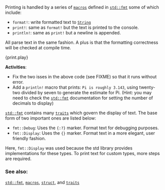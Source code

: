 Printing is handled by a series of [`macros`][macros] defined in [`std::fmt`][fmt]
some of which include:

* `format!`: write formatted text to [`String`][string]
* `print!`: same as `format!` but the text is printed to the console.
* `println!`: same as `print!` but a newline is appended.

All parse text in the same fashion. A plus is that the formatting correctness will
be checked at compile time.

{print.play}

**Activities**:
 * Fix the two isses in the above code (see FIXME) so that it runs
without error.
 * Add a `println!` macro that prints: `Pi is roughly 3.143`, using twenty-two
   divided by seven to generate the estimate for Pi. (Hint: you may need to
   check the [`std::fmt`][fmt] documentation for setting the number of
   decimals to display)

[`std::fmt`][fmt] contains many [`traits`][traits] which govern the display
of text. The base form of two important ones are listed below:

* `fmt::Debug`: Uses the `{:?}` marker. Format text for debugging purposes.
* `fmt::Display`: Uses the `{}` marker. Format text in a more elegant, user
friendly fashion.

Here, `fmt::Display` was used because the std library provides implementations
for these types. To print text for custom types, more steps are required.

### See also:

[`std::fmt`][fmt], [`macros`][macros], [`struct`][structs],
and [`traits`][traits]

[fmt]: http://doc.rust-lang.org/std/fmt/
[macros]: /macros.html
[string]: /std/str.html
[structs]: /custom_types/structs.html
[traits]: /trait.html
